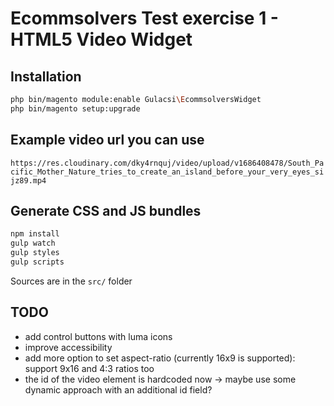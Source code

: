 # Ecommsolvers Test exercise 1 - HTML5 Video Widget


## Installation

```bash
php bin/magento module:enable Gulacsi\EcommsolversWidget
php bin/magento setup:upgrade
```

## Example video url you can use

`https://res.cloudinary.com/dky4rnquj/video/upload/v1686408478/South_Pacific_Mother_Nature_tries_to_create_an_island_before_your_very_eyes_sijz89.mp4`

## Generate CSS and JS bundles

```bash
npm install
gulp watch
gulp styles
gulp scripts
```

Sources are in the `src/` folder

## TODO

- add control buttons with luma icons
- improve accessibility
- add more option to set aspect-ratio (currently 16x9 is supported): support 9x16 and 4:3 ratios too
- the id of the video element is hardcoded now -> maybe use some dynamic approach with an additional id field?
